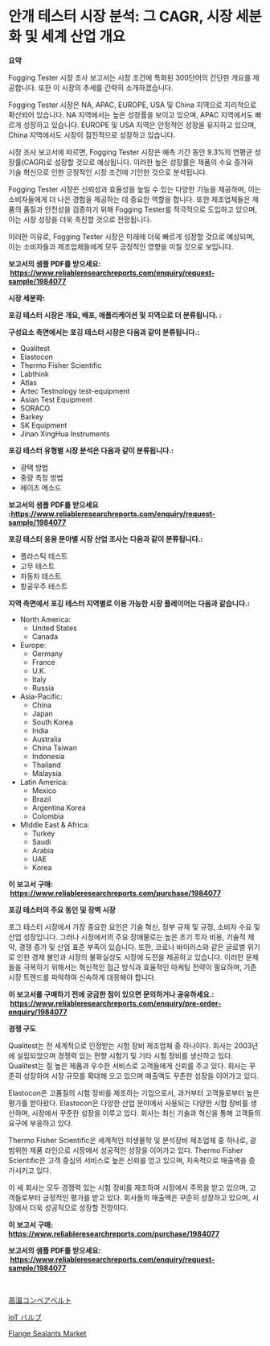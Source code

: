 <p><h1>안개 테스터 시장 분석: 그 CAGR, 시장 세분화 및 세계 산업 개요</h1></p><p><strong>요약</strong></p>
<p><p>Fogging Tester 시장 조사 보고서는 시장 조건에 특화된 300단어의 간단한 개요를 제공합니다. 또한 이 시장의 추세를 간략히 소개하겠습니다. </p><p>Fogging Tester 시장은 NA, APAC, EUROPE, USA 및 China 지역으로 지리적으로 확산되어 있습니다. NA 지역에서는 높은 성장률을 보이고 있으며, APAC 지역에서도 빠르게 성장하고 있습니다. EUROPE 및 USA 지역은 안정적인 성장을 유지하고 있으며, China 지역에서도 시장이 점진적으로 성장하고 있습니다.</p><p>시장 조사 보고서에 따르면, Fogging Tester 시장은 예측 기간 동안 9.3%의 연평균 성장률(CAGR)로 성장할 것으로 예상됩니다. 이러한 높은 성장률은 제품의 수요 증가와 기술 혁신으로 인한 긍정적인 시장 조건에 기인한 것으로 분석됩니다.</p><p>Fogging Tester 시장은 신뢰성과 효율성을 높일 수 있는 다양한 기능을 제공하며, 이는 소비자들에게 더 나은 경험을 제공하는 데 중요한 역할을 합니다. 또한 제조업체들은 제품의 품질과 안전성을 검증하기 위해 Fogging Tester를 적극적으로 도입하고 있으며, 이는 시장 성장을 더욱 촉진할 것으로 전망됩니다.</p><p>이러한 이유로, Fogging Tester 시장은 미래에 더욱 빠르게 성장할 것으로 예상되며, 이는 소비자들과 제조업체들에게 모두 긍정적인 영향을 미칠 것으로 보입니다.</p></p>
<p><strong>보고서의 샘플 PDF를 받으세요: &nbsp;<a href="https://www.reliableresearchreports.com/enquiry/request-sample/1984077">https://www.reliableresearchreports.com/enquiry/request-sample/1984077</a></strong></p>
<p><strong>시장 세분화:</strong></p>
<p><strong> 포깅 테스터 시장은 개요, 배포, 애플리케이션 및 지역으로 더 분류됩니다. :</strong></p>
<p><strong>구성요소 측면에서는 포깅 테스터 시장은 다음과 같이 분류됩니다.:</strong></p>
<p><ul><li>Qualitest</li><li>Elastocon</li><li>Thermo Fisher Scientific</li><li>Labthink</li><li>Atlas</li><li>Artec Testnology test-equipment</li><li>Asian Test Equipment</li><li>SORACO</li><li>Barkey</li><li>SK Equipment</li><li>Jinan XingHua Instruments</li></ul></p>
<p><strong> 포깅 테스터 유형별 시장 분석은 다음과 같이 분류됩니다.:</strong></p>
<p><ul><li>광택 방법</li><li>중량 측정 방법</li><li>헤이즈 메소드</li></ul></p>
<p><strong>보고서의 샘플 PDF를 받으세요 :<a href="https://www.reliableresearchreports.com/enquiry/request-sample/1984077">https://www.reliableresearchreports.com/enquiry/request-sample/1984077</a></strong></p>
<p><strong> 포깅 테스터 응용 분야별 시장 산업 조사는 다음과 같이 분류됩니다.:</strong></p>
<p><ul><li>플라스틱 테스트</li><li>고무 테스트</li><li>자동차 테스트</li><li>항공우주 테스트</li></ul></p>
<p><strong>지역 측면에서 포깅 테스터 지역별로 이용 가능한 시장 플레이어는 다음과 같습니다.:</strong></p>
<p><ul>
    <li>
        North America:
        <ul>
            <li>United States</li>
            <li>Canada</li>
        </ul>
    </li>
    <li>
        Europe:
        <ul>
            <li>Germany</li>
            <li>France</li>
            <li>U.K.</li>
            <li>Italy</li>
            <li>Russia</li>
        </ul>
    </li>
    <li>
        Asia-Pacific:
        <ul>
            <li>China</li>
            <li>Japan</li>
            <li>South Korea</li>
            <li>India</li>
            <li>Australia</li>
            <li>China Taiwan</li>
            <li>Indonesia</li>
            <li>Thailand</li>
            <li>Malaysia</li>
        </ul>
    </li>
    <li>
        Latin America:
        <ul>
            <li>Mexico</li>
            <li>Brazil</li>
            <li>Argentina Korea</li>
            <li>Colombia</li>
        </ul>
    </li>
    <li>
        Middle East & Africa:
        <ul>
            <li>Turkey</li>
            <li>Saudi</li>
            <li>Arabia</li>
            <li>UAE</li>
            <li>Korea</li>
        </ul>
    </li>
    </ul></p>
<p><strong>이 보고서 구매: &nbsp;<a href="https://www.reliableresearchreports.com/purchase/1984077">https://www.reliableresearchreports.com/purchase/1984077</a></strong></p>
<p><strong>포깅 테스터의 주요 동인 및 장벽 시장</strong></p>
<p><p>포그 테스터 시장에서 가장 중요한 요인은 기술 혁신, 정부 규제 및 규정, 소비자 수요 및 산업 성장입니다. 그러나 시장에서의 주요 장애물로는 높은 초기 투자 비용, 기술적 제약, 경쟁 증가 및 산업 표준 부족이 있습니다. 또한, 코로나 바이러스와 같은 글로벌 위기로 인한 경제 불안과 시장의 불확실성도 시장에 도전을 제공하고 있습니다. 이러한 문제들을 극복하기 위해서는 혁신적인 접근 방식과 효율적인 마케팅 전략이 필요하며, 기존 시장 트렌드를 파악하여 신속하게 대응해야 합니다.</p></p>
<p><strong>이 보고서를 구매하기 전에 궁금한 점이 있으면 문의하거나 공유하세요.: &nbsp;<a href="https://www.reliableresearchreports.com/enquiry/pre-order-enquiry/1984077">https://www.reliableresearchreports.com/enquiry/pre-order-enquiry/1984077</a></strong></p>
<p><strong>경쟁 구도</strong></p>
<p><p>Qualitest는 전 세계적으로 인정받는 시험 장비 제조업체 중 하나이다. 회사는 2003년에 설립되었으며 경쟁력 있는 편향 시험기 및 기타 시험 장비를 생산하고 있다. Qualitest는 질 높은 제품과 우수한 서비스로 고객들에게 신뢰를 주고 있다. 회사는 꾸준히 성장하여 시장 규모를 확대해 오고 있으며 매출액도 꾸준한 성장을 이어가고 있다.</p><p>Elastocon은 고품질의 시험 장비를 제조하는 기업으로서, 과거부터 고객들로부터 높은 평가를 받아왔다. Elastocon은 다양한 산업 분야에서 사용되는 다양한 시험 장비를 생산하며, 시장에서 꾸준한 성장을 이루고 있다. 회사는 최신 기술과 혁신을 통해 고객들의 요구에 부응하고 있다.</p><p>Thermo Fisher Scientific은 세계적인 미생물학 및 분석장비 제조업체 중 하나로, 광범위한 제품 라인으로 시장에서 성공적인 성장을 이어가고 있다. Thermo Fisher Scientific은 고객 중심의 서비스로 높은 신뢰를 얻고 있으며, 지속적으로 매출액을 증가시키고 있다.</p><p>이 세 회사는 모두 경쟁력 있는 시험 장비를 제조하여 시장에서 주목을 받고 있으며, 고객들로부터 긍정적인 평가를 받고 있다. 회사들의 매출액은 꾸준히 성장하고 있으며, 시장에서 더욱 성공적으로 성장할 전망이다.</p></p>
<p><strong>이 보고서 구매: &nbsp; <a href="https://www.reliableresearchreports.com/purchase/1984077">https://www.reliableresearchreports.com/purchase/1984077</a></strong></p>
<p><strong>보고서의 샘플 PDF를 받으세요: &nbsp;<a href="https://www.reliableresearchreports.com/enquiry/request-sample/1984077">https://www.reliableresearchreports.com/enquiry/request-sample/1984077</a></strong><strong></strong></p>
<p>&nbsp;</p>
<p><p><a href="https://github.com/marbadji/Market-Research-Report-List-1/blob/main/857301912652.md">高温コンベアベルト</a></p><p><a href="https://github.com/KaydenJohns1964/Market-Research-Report-List-1/blob/main/867299812653.md">IoT バルブ</a></p><p><a href="https://circular-yam-9b9.notion.site/Flange-Sealants-Market-Size-Growth-Outlook-from-2024-to-2031-projecting-at-Market-s-Trends-Analysi-6addeb7a5be349bf9299fde0b626818c">Flange Sealants Market</a></p></p>